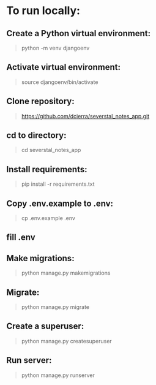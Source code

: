 # To run locally:
## Create a Python virtual environment:
> python -m venv djangoenv
## Activate virtual environment:
> source djangoenv/bin/activate
## Clone repository:
> https://github.com/dcierra/severstal_notes_app.git
## cd to directory:
> cd severstal_notes_app
## Install requirements:
> pip install -r requirements.txt
## Copy .env.example to .env:
> cp .env.example .env
## fill .env
## Make migrations:
> python manage.py makemigrations
## Migrate:
> python manage.py migrate
## Create a superuser:
> python manage.py createsuperuser
## Run server:
> python manage.py runserver
